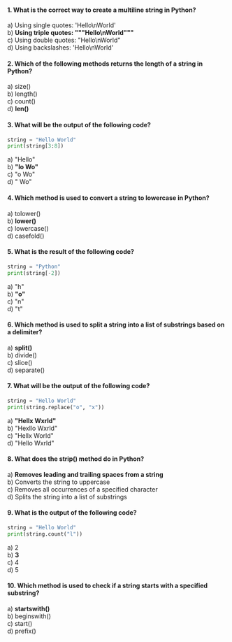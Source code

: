 #### 1. What is the correct way to create a multiline string in Python?

a) Using single quotes: 'Hello\nWorld'  
b) **Using triple quotes: """Hello\nWorld"""**  
c) Using double quotes: "Hello\nWorld"  
d) Using backslashes: 'Hello\nWorld'  

#### 2. Which of the following methods returns the length of a string in Python?

a) size()  
b) length()  
c) count()  
d) **len()**  

#### 3. What will be the output of the following code?

```py
string = "Hello World"
print(string[3:8])
```

a) "Hello"  
b) **"lo Wo"**  
c) "o Wo"  
d) " Wo"  

#### 4. Which method is used to convert a string to lowercase in Python?

a) tolower()  
b) **lower()**  
c) lowercase()  
d) casefold()  

#### 5. What is the result of the following code?

```py
string = "Python"
print(string[-2])
```

a) "h"  
b) **"o"**  
c) "n"  
d) "t"  

#### 6. Which method is used to split a string into a list of substrings based on a delimiter?

a) **split()**  
b) divide()  
c) slice()  
d) separate()  

#### 7. What will be the output of the following code?

```py
string = "Hello World"
print(string.replace("o", "x"))
```

a) **"Hellx Wxrld"**  
b) "Hexllo Wxrld"  
c) "Hellx World"  
d) "Hello Wxrld"  

#### 8. What does the strip() method do in Python?

a) **Removes leading and trailing spaces from a string**  
b) Converts the string to uppercase  
c) Removes all occurrences of a specified character  
d) Splits the string into a list of substrings  

#### 9. What is the output of the following code?

```py
string = "Hello World"
print(string.count("l"))
```

a) 2  
b) **3**  
c) 4  
d) 5  

#### 10. Which method is used to check if a string starts with a specified substring?

a) **startswith()**  
b) beginswith()  
c) start()  
d) prefix()  
